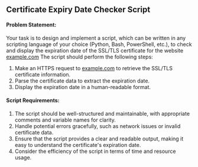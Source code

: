## Certificate Expiry Date Checker Script
#### Problem Statement:
Your task is to design and implement a script, which can be written in any scripting language of your choice (Python, Bash, PowerShell, etc.), to check and display the expiration date of the SSL/TLS certificate for the website [example.com](https://example.com/) The script should perform the following steps:

1. Make an HTTPS request to [example.com](https://example.com/)  to retrieve the SSL/TLS certificate information.
2. Parse the certificate data to extract the expiration date.
3. Display the expiration date in a human-readable format.

#### Script Requirements:

1. The script should be well-structured and maintainable, with appropriate comments and variable names for clarity.
2. Handle potential errors gracefully, such as network issues or invalid certificate data.
3. Ensure that the script provides a clear and readable output, making it easy to understand the certificate's expiration date.
4. Consider the efficiency of the script in terms of time and resource usage.
